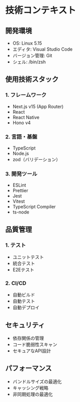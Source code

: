 <!-- 技術コンテキスト -->

# 技術コンテキスト

## 開発環境

* OS: Linux 5.15
* エディタ: Visual Studio Code
* バージョン管理: Git
* シェル: /bin/zsh

## 使用技術スタック

### 1. フレームワーク

* Next.js v15 (App Router)
* React
* React Native
* Hono v4

### 2. 言語・基盤

* TypeScript
* Node.js
* zod（バリデーション）

### 3. 開発ツール

* ESLint
* Prettier
* Jest
* Vitest
* TypeScript Compiler
* ts-node

## 品質管理

### 1. テスト

* ユニットテスト
* 統合テスト
* E2Eテスト

### 2. CI/CD

* 自動ビルド
* 自動テスト
* 自動デプロイ

## セキュリティ

* 依存関係の管理
* コード脆弱性スキャン
* セキュアなAPI設計

## パフォーマンス

* バンドルサイズの最適化
* キャッシング戦略
* 非同期処理の最適化
